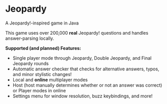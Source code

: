 # Jeopardy

A Jeopardy!-inspired game in Java

This game uses over 200,000 **real** Jeopardy! questions and handles answer-parsing locally.

**Supported (and planned) Features:**

* Single player mode through Jeopardy, Double Jeopardy, and Final Jeopardy rounds
* Automatic answer checker that checks for alternative answers, typos, and minor stylistic changes!
* Local and **online** multiplayer modes
* Host (host manually determines whether or not an answer was correct) or Player modes in online
* Settings menu for window resolution, buzz keybindings, and more!
